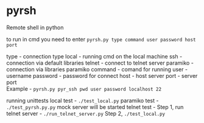 # pyrsh
Remote shell in python

to run in cmd you need to enter
`pyrsh.py type command user password host port`

type - connection type
    local - running cmd on the local machine
    ssh - connection via default libraries
    telnet - connect to telnet server
    paramiko - connection via libraries paramiko
command - comand for running
user - username
password - password for connect
host - host server
port - server port  
Example - `pyrsh.py pyr_ssh pwd user password localhost 22`

running unittests
local test - `./test_local.py`
paramiko test - `./test_pyrsh.py.py`
    mock server will be started
telnet test - 
    Step 1, run telnet server - `./run_telnet_server.py`
    Step 2, `./test_local.py`
